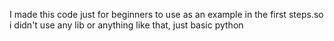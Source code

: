 I made this code just for beginners to use as an example in the first steps.so i didn't use any lib or anything like that, just basic python